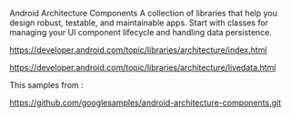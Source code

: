 Android Architecture Components
A collection of libraries that help you design robust, testable, and maintainable apps.
Start with classes for managing your UI component lifecycle and handling data persistence.

https://developer.android.com/topic/libraries/architecture/index.html

https://developer.android.com/topic/libraries/architecture/livedata.html

This samples from :

https://github.com/googlesamples/android-architecture-components.git